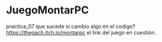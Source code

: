 # JuegoMontarPC
 practica_07
que sucede si cambio algo en el codigo?
https://thegach.itch.io/montarpc el link del juego en cuestión.
